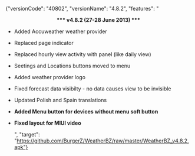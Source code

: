 ﻿{"versionCode": "40802", 
"versionName": "4.8.2", 
"features": "<center><strong>*** v4.8.2 (27-28 June 2013) ***</strong></center><p>
* Added Accuweather weather provider<p>
* Replaced page indicator<p>
* Replaced hourly view activity with panel (like daily view)<p>
* Seetings and Locations buttons moved to menu<p>
* Added weather provider logo<p>
* Fixed forecast data visibilty - no data causes view to be invisible<p>
* Updated Polish and Spain translations<p>
* <strong>Added Menu button for devices without menu soft button</strong><p>
* <strong>Fixed layout for MIUI video</strong><p>",
"target": "https://github.com/BurgerZ/WeatherBZ/raw/master/WeatherBZ_v4.8.2.apk"}